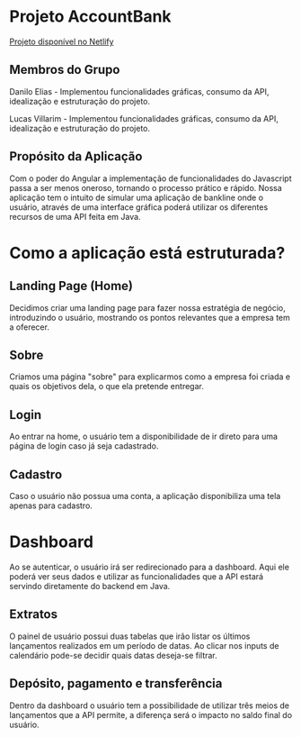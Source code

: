 # Projeto AccountBank

[Projeto disponível no Netlify](https://accountbank.netlify.app/)

## Membros do Grupo

Danilo Elias - Implementou funcionalidades gráficas, consumo da API, idealização e estruturação do projeto.

Lucas Villarim - Implementou funcionalidades gráficas, consumo da API, idealização e estruturação do projeto.

## Propósito da Aplicação

Com o poder do Angular a implementação de funcionalidades do Javascript passa a ser 
menos oneroso, tornando o processo prático e rápido. 
Nossa aplicação tem o intuito de simular uma aplicação de bankline onde o usuário, 
através de uma interface gráfica poderá utilizar os diferentes recursos de uma API 
feita em Java.

# Como a aplicação está estruturada?

## Landing Page (Home)

Decidimos criar uma landing page para fazer nossa estratégia de negócio, introduzindo o usuário,
mostrando os pontos relevantes que a empresa tem a oferecer.

## Sobre

Criamos uma página "sobre" para explicarmos como a empresa foi criada e quais os objetivos dela,
 o que ela pretende entregar.

## Login

Ao entrar na home, o usuário tem a disponibilidade de ir direto para uma página de login caso já seja cadastrado.

## Cadastro

Caso o usuário não possua uma conta, a aplicação disponibiliza uma tela apenas para cadastro.

# Dashboard

Ao se autenticar, o usuário irá ser redirecionado para a dashboard. Aqui ele poderá ver seus dados e 
utilizar as funcionalidades que a API estará servindo diretamente do backend em Java. 

## Extratos

O painel de usuário possui duas tabelas que irão listar os últimos lançamentos realizados em um período de datas.
Ao clicar nos inputs de calendário pode-se decidir quais datas deseja-se filtrar.

## Depósito, pagamento e transferência

Dentro da dashboard o usuário tem a possibilidade de utilizar três meios de lançamentos que a API permite, a diferença será o impacto no saldo final do usuário.
